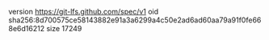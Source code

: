 version https://git-lfs.github.com/spec/v1
oid sha256:8d700575ce58143882e91a3a6299a4c50e2ad6ad60aa79a91f0fe668e6d16212
size 17249
